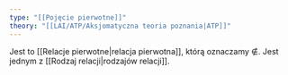 ```yaml
---
type: "[[Pojęcie pierwotne]]"
theory: "[[LAI/ATP/Aksjomatyczna teoria poznania|ATP]]"
---
```

Jest to [[Relacje pierwotne|relacja pierwotna]], którą oznaczamy $\not\in$.
Jest jednym z [[Rodzaj relacji|rodzajów relacji]].
